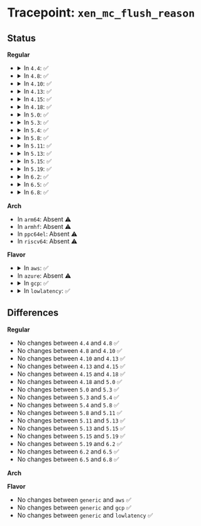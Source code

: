 # Tracepoint: <code>xen_mc_flush_reason</code>

## Status
<b>Regular</b>
<ul>
<li>
<details>
<summary>In <code>4.4</code>: ✅</summary>

Event:

```c
struct trace_event_raw_xen_mc_flush_reason {
    struct trace_entry ent;
    enum xen_mc_flush_reason reason;
    char __data[0];
};
```
Function:

```c
void trace_event_raw_event_xen_mc_flush_reason(void *__data, enum xen_mc_flush_reason reason);
```
</details>
</li>
<li>
<details>
<summary>In <code>4.8</code>: ✅</summary>

Event:

```c
struct trace_event_raw_xen_mc_flush_reason {
    struct trace_entry ent;
    enum xen_mc_flush_reason reason;
    char __data[0];
};
```
Function:

```c
void trace_event_raw_event_xen_mc_flush_reason(void *__data, enum xen_mc_flush_reason reason);
```
</details>
</li>
<li>
<details>
<summary>In <code>4.10</code>: ✅</summary>

Event:

```c
struct trace_event_raw_xen_mc_flush_reason {
    struct trace_entry ent;
    enum xen_mc_flush_reason reason;
    char __data[0];
};
```
Function:

```c
void trace_event_raw_event_xen_mc_flush_reason(void *__data, enum xen_mc_flush_reason reason);
```
</details>
</li>
<li>
<details>
<summary>In <code>4.13</code>: ✅</summary>

Event:

```c
struct trace_event_raw_xen_mc_flush_reason {
    struct trace_entry ent;
    enum xen_mc_flush_reason reason;
    char __data[0];
};
```
Function:

```c
void trace_event_raw_event_xen_mc_flush_reason(void *__data, enum xen_mc_flush_reason reason);
```
</details>
</li>
<li>
<details>
<summary>In <code>4.15</code>: ✅</summary>

Event:

```c
struct trace_event_raw_xen_mc_flush_reason {
    struct trace_entry ent;
    enum xen_mc_flush_reason reason;
    char __data[0];
};
```
Function:

```c
void trace_event_raw_event_xen_mc_flush_reason(void *__data, enum xen_mc_flush_reason reason);
```
</details>
</li>
<li>
<details>
<summary>In <code>4.18</code>: ✅</summary>

Event:

```c
struct trace_event_raw_xen_mc_flush_reason {
    struct trace_entry ent;
    enum xen_mc_flush_reason reason;
    char __data[0];
};
```
Function:

```c
void trace_event_raw_event_xen_mc_flush_reason(void *__data, enum xen_mc_flush_reason reason);
```
</details>
</li>
<li>
<details>
<summary>In <code>5.0</code>: ✅</summary>

Event:

```c
struct trace_event_raw_xen_mc_flush_reason {
    struct trace_entry ent;
    enum xen_mc_flush_reason reason;
    char __data[0];
};
```
Function:

```c
void trace_event_raw_event_xen_mc_flush_reason(void *__data, enum xen_mc_flush_reason reason);
```
</details>
</li>
<li>
<details>
<summary>In <code>5.3</code>: ✅</summary>

Event:

```c
struct trace_event_raw_xen_mc_flush_reason {
    struct trace_entry ent;
    enum xen_mc_flush_reason reason;
    char __data[0];
};
```
Function:

```c
void trace_event_raw_event_xen_mc_flush_reason(void *__data, enum xen_mc_flush_reason reason);
```
</details>
</li>
<li>
<details>
<summary>In <code>5.4</code>: ✅</summary>

Event:

```c
struct trace_event_raw_xen_mc_flush_reason {
    struct trace_entry ent;
    enum xen_mc_flush_reason reason;
    char __data[0];
};
```
Function:

```c
void trace_event_raw_event_xen_mc_flush_reason(void *__data, enum xen_mc_flush_reason reason);
```
</details>
</li>
<li>
<details>
<summary>In <code>5.8</code>: ✅</summary>

Event:

```c
struct trace_event_raw_xen_mc_flush_reason {
    struct trace_entry ent;
    enum xen_mc_flush_reason reason;
    char __data[0];
};
```
Function:

```c
void trace_event_raw_event_xen_mc_flush_reason(void *__data, enum xen_mc_flush_reason reason);
```
</details>
</li>
<li>
<details>
<summary>In <code>5.11</code>: ✅</summary>

Event:

```c
struct trace_event_raw_xen_mc_flush_reason {
    struct trace_entry ent;
    enum xen_mc_flush_reason reason;
    char __data[0];
};
```
Function:

```c
void trace_event_raw_event_xen_mc_flush_reason(void *__data, enum xen_mc_flush_reason reason);
```
</details>
</li>
<li>
<details>
<summary>In <code>5.13</code>: ✅</summary>

Event:

```c
struct trace_event_raw_xen_mc_flush_reason {
    struct trace_entry ent;
    enum xen_mc_flush_reason reason;
    char __data[0];
};
```
Function:

```c
void trace_event_raw_event_xen_mc_flush_reason(void *__data, enum xen_mc_flush_reason reason);
```
</details>
</li>
<li>
<details>
<summary>In <code>5.15</code>: ✅</summary>

Event:

```c
struct trace_event_raw_xen_mc_flush_reason {
    struct trace_entry ent;
    enum xen_mc_flush_reason reason;
    char __data[0];
};
```
Function:

```c
void trace_event_raw_event_xen_mc_flush_reason(void *__data, enum xen_mc_flush_reason reason);
```
</details>
</li>
<li>
<details>
<summary>In <code>5.19</code>: ✅</summary>

Event:

```c
struct trace_event_raw_xen_mc_flush_reason {
    struct trace_entry ent;
    enum xen_mc_flush_reason reason;
    char __data[0];
};
```
Function:

```c
void trace_event_raw_event_xen_mc_flush_reason(void *__data, enum xen_mc_flush_reason reason);
```
</details>
</li>
<li>
<details>
<summary>In <code>6.2</code>: ✅</summary>

Event:

```c
struct trace_event_raw_xen_mc_flush_reason {
    struct trace_entry ent;
    enum xen_mc_flush_reason reason;
    char __data[0];
};
```
Function:

```c
void trace_event_raw_event_xen_mc_flush_reason(void *__data, enum xen_mc_flush_reason reason);
```
</details>
</li>
<li>
<details>
<summary>In <code>6.5</code>: ✅</summary>

Event:

```c
struct trace_event_raw_xen_mc_flush_reason {
    struct trace_entry ent;
    enum xen_mc_flush_reason reason;
    char __data[0];
};
```
Function:

```c
void trace_event_raw_event_xen_mc_flush_reason(void *__data, enum xen_mc_flush_reason reason);
```
</details>
</li>
<li>
<details>
<summary>In <code>6.8</code>: ✅</summary>

Event:

```c
struct trace_event_raw_xen_mc_flush_reason {
    struct trace_entry ent;
    enum xen_mc_flush_reason reason;
    char __data[0];
};
```
Function:

```c
void trace_event_raw_event_xen_mc_flush_reason(void *__data, enum xen_mc_flush_reason reason);
```
</details>
</li>
</ul>
<b>Arch</b>
<ul>
<li>
In <code>arm64</code>: Absent ⚠️
</li>
<li>
In <code>armhf</code>: Absent ⚠️
</li>
<li>
In <code>ppc64el</code>: Absent ⚠️
</li>
<li>
In <code>riscv64</code>: Absent ⚠️
</li>
</ul>
<b>Flavor</b>
<ul>
<li>
<details>
<summary>In <code>aws</code>: ✅</summary>

Event:

```c
struct trace_event_raw_xen_mc_flush_reason {
    struct trace_entry ent;
    enum xen_mc_flush_reason reason;
    char __data[0];
};
```
Function:

```c
void trace_event_raw_event_xen_mc_flush_reason(void *__data, enum xen_mc_flush_reason reason);
```
</details>
</li>
<li>
In <code>azure</code>: Absent ⚠️
</li>
<li>
<details>
<summary>In <code>gcp</code>: ✅</summary>

Event:

```c
struct trace_event_raw_xen_mc_flush_reason {
    struct trace_entry ent;
    enum xen_mc_flush_reason reason;
    char __data[0];
};
```
Function:

```c
void trace_event_raw_event_xen_mc_flush_reason(void *__data, enum xen_mc_flush_reason reason);
```
</details>
</li>
<li>
<details>
<summary>In <code>lowlatency</code>: ✅</summary>

Event:

```c
struct trace_event_raw_xen_mc_flush_reason {
    struct trace_entry ent;
    enum xen_mc_flush_reason reason;
    char __data[0];
};
```
Function:

```c
void trace_event_raw_event_xen_mc_flush_reason(void *__data, enum xen_mc_flush_reason reason);
```
</details>
</li>
</ul>

## Differences
<b>Regular</b>
<ul>
<li>
No changes between <code>4.4</code> and <code>4.8</code> ✅
</li>
<li>
No changes between <code>4.8</code> and <code>4.10</code> ✅
</li>
<li>
No changes between <code>4.10</code> and <code>4.13</code> ✅
</li>
<li>
No changes between <code>4.13</code> and <code>4.15</code> ✅
</li>
<li>
No changes between <code>4.15</code> and <code>4.18</code> ✅
</li>
<li>
No changes between <code>4.18</code> and <code>5.0</code> ✅
</li>
<li>
No changes between <code>5.0</code> and <code>5.3</code> ✅
</li>
<li>
No changes between <code>5.3</code> and <code>5.4</code> ✅
</li>
<li>
No changes between <code>5.4</code> and <code>5.8</code> ✅
</li>
<li>
No changes between <code>5.8</code> and <code>5.11</code> ✅
</li>
<li>
No changes between <code>5.11</code> and <code>5.13</code> ✅
</li>
<li>
No changes between <code>5.13</code> and <code>5.15</code> ✅
</li>
<li>
No changes between <code>5.15</code> and <code>5.19</code> ✅
</li>
<li>
No changes between <code>5.19</code> and <code>6.2</code> ✅
</li>
<li>
No changes between <code>6.2</code> and <code>6.5</code> ✅
</li>
<li>
No changes between <code>6.5</code> and <code>6.8</code> ✅
</li>
</ul>
<b>Arch</b>
<ul>
</ul>
<b>Flavor</b>
<ul>
<li>
No changes between <code>generic</code> and <code>aws</code> ✅
</li>
<li>
No changes between <code>generic</code> and <code>gcp</code> ✅
</li>
<li>
No changes between <code>generic</code> and <code>lowlatency</code> ✅
</li>
</ul>
